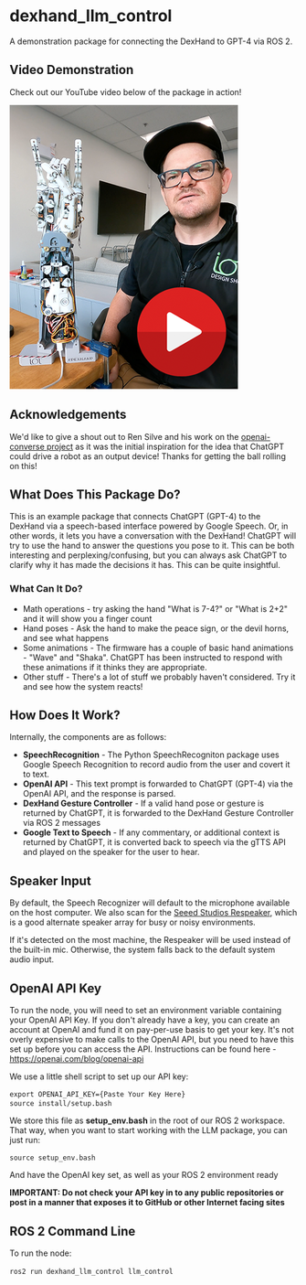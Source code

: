 # dexhand_llm_control
A demonstration package for connecting the DexHand to GPT-4 via ROS 2. 


## Video Demonstration

Check out our YouTube video below of the package in action!

[![DexHand LLM](https://github.com/iotdesignshop/dexhand-mechanical-build/blob/main/docs/images/web-general/llm-vid-thumb.png?raw=true)](https://youtu.be/GWHLRgOuJLU)

## Acknowledgements

We'd like to give a shout out to Ren Silve and his work on the [openai-converse project](https://github.com/RenSilvaAU/openai-converse) as it was the initial inspiration for the idea that ChatGPT could drive a robot as an output device! Thanks for getting the ball rolling on this!

## What Does This Package Do?

This is an example package that connects ChatGPT (GPT-4) to the DexHand via a speech-based interface powered by Google Speech. Or, in other words, it lets you have a conversation with the DexHand! ChatGPT will try to use the hand to answer the questions you pose to it. This can be both interesting and perplexing/confusing, but you can always ask ChatGPT to clarify why it has made the decisions it has. This can be quite insightful.

### What Can It Do?

* Math operations - try asking the hand "What is 7-4?" or "What is 2+2" and it will show you a finger count
* Hand poses - Ask the hand to make the peace sign, or the devil horns, and see what happens
* Some animations - The firmware has a couple of basic hand animations - "Wave" and "Shaka". ChatGPT has been instructed to respond with these animations if it thinks they are appropriate.
* Other stuff - There's a lot of stuff we probably haven't considered. Try it and see how the system reacts!

## How Does It Work?

Internally, the components are as follows:

* **SpeechRecognition** - The Python SpeechRecogniton package uses Google Speech Recognition to record audio from the user and covert it to text.
* **OpenAI API** - This text prompt is forwarded to ChatGPT (GPT-4) via the OpenAI API, and the response is parsed.
* **DexHand Gesture Controller** - If a valid hand pose or gesture is returned by ChatGPT, it is forwarded to the DexHand Gesture Controller via ROS 2 messages
* **Google Text to Speech** - If any commentary, or additional context is returned by ChatGPT, it is converted back to speech via the gTTS API and played on the speaker for the user to hear.

## Speaker Input

By default, the Speech Recognizer will default to the microphone available on the host computer. We also scan for the [Seeed Studios Respeaker](https://www.seeedstudio.com/ReSpeaker-USB-Mic-Array-p-4247.html?queryID=49231497d3832aaa8264eac787e73027&objectID=4247&indexName=bazaar_retailer_products), which is a good alternate speaker array for busy or noisy environments. 

If it's detected on the most machine, the Respeaker will be used instead of the built-in mic. Otherwise, the system falls back to the default system audio input.

## OpenAI API Key

To run the node, you will need to set an environment variable containing your OpenAI API Key. If you don't already have a key, you can create an account at OpenAI and fund it on pay-per-use basis to get your key. It's not overly expensive to make calls to the OpenAI API, but you need to have this set up before you can access the API. Instructions can be found here - https://openai.com/blog/openai-api

We use a little shell script to set up our API key:

```
export OPENAI_API_KEY={Paste Your Key Here}
source install/setup.bash
```
We store this file as __setup_env.bash__ in the root of our ROS 2 workspace. That way, when you want to start working with the LLM package, you can just run:
```
source setup_env.bash
```

And have the OpenAI key set, as well as your ROS 2 environment ready

**IMPORTANT: Do not check your API key in to any public repositories or post in a manner that exposes it to GitHub or other Internet facing sites**

## ROS 2 Command Line

To run the node:

`ros2 run dexhand_llm_control llm_control`

